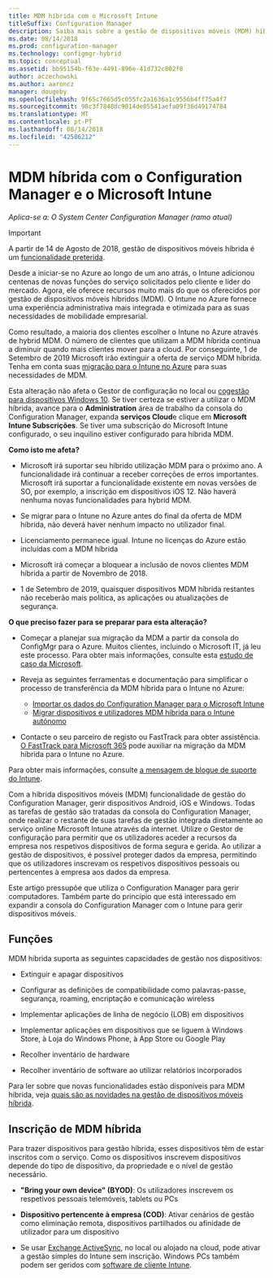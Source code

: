 ```yaml
---
title: MDM híbrida com o Microsoft Intune
titleSuffix: Configuration Manager
description: Saiba mais sobre a gestão de dispositivos móveis (MDM) híbrida com o Configuration Manager e o Microsoft Intune.
ms.date: 08/14/2018
ms.prod: configuration-manager
ms.technology: configmgr-hybrid
ms.topic: conceptual
ms.assetid: bb95154b-f63e-4491-896e-41d732c802f8
author: aczechowski
ms.author: aaroncz
manager: dougeby
ms.openlocfilehash: 9f65c7665d5c055fc2a1636a1c9556b4ff75a4f7
ms.sourcegitcommit: 98c3f7848dc9014de05541aefa09f36d49174784
ms.translationtype: MT
ms.contentlocale: pt-PT
ms.lasthandoff: 08/14/2018
ms.locfileid: "42586212"
---
```

# <a name="hybrid-mdm-with-configuration-manager-and-microsoft-intune"></a>MDM híbrida com o Configuration Manager e o Microsoft Intune

*Aplica-se a: O System Center Configuration Manager (ramo atual)*

> [!Important]  
> A partir de 14 de Agosto de 2018, gestão de dispositivos móveis híbrida é um [funcionalidade preterida](/sccm/core/plan-design/changes/deprecated/removed-and-deprecated-cmfeatures).
> <!--Intune feature 2683117--> Desde a iniciar-se no Azure ao longo de um ano atrás, o Intune adicionou centenas de novas funções do serviço solicitados pelo cliente e líder do mercado. Agora, ele oferece recursos muito mais do que os oferecidos por gestão de dispositivos móveis híbridos (MDM). O Intune no Azure fornece uma experiência administrativa mais integrada e otimizada para as suas necessidades de mobilidade empresarial.
> 
> Como resultado, a maioria dos clientes escolher o Intune no Azure através de hybrid MDM. O número de clientes que utilizam a MDM híbrida continua a diminuir quando mais clientes mover para a cloud. Por conseguinte, 1 de Setembro de 2019 Microsoft irão extinguir a oferta de serviço MDM híbrida. Tenha em conta suas [migração para o Intune no Azure](/sccm/mdm/deploy-use/migrate-hybridmdm-to-intunesa) para suas necessidades de MDM. 
> 
> Esta alteração não afeta o Gestor de configuração no local ou [cogestão para dispositivos Windows 10](/sccm/core/clients/manage/co-management-overview). Se tiver certeza se estiver a utilizar o MDM híbrida, avance para o **Administration** área de trabalho da consola do Configuration Manager, expanda **serviços Cloud**e clique em **Microsoft Intune Subscrições**. Se tiver uma subscrição do Microsoft Intune configurado, o seu inquilino estiver configurado para híbrida MDM.
> 
> **Como isto me afeta?**
> 
> - Microsoft irá suportar seu híbrido utilização MDM para o próximo ano. A funcionalidade irá continuar a receber correções de erros importantes. Microsoft irá suportar a funcionalidade existente em novas versões de SO, por exemplo, a inscrição em dispositivos iOS 12. Não haverá nenhuma novas funcionalidades para hybrid MDM.  
> 
> - Se migrar para o Intune no Azure antes do final da oferta de MDM híbrida, não deverá haver nenhum impacto no utilizador final.  
> 
> - Licenciamento permanece igual. Intune no licenças do Azure estão incluídas com a MDM híbrida  
> 
> - Microsoft irá começar a bloquear a inclusão de novos clientes MDM híbrida a partir de Novembro de 2018.  
> 
> - 1 de Setembro de 2019, quaisquer dispositivos MDM híbrida restantes não receberão mais política, as aplicações ou atualizações de segurança.  
> 
> **O que preciso fazer para se preparar para esta alteração?**
> 
> - Começar a planejar sua migração da MDM a partir da consola do ConfigMgr para o Azure. Muitos clientes, incluindo o Microsoft IT, já leu este processo. Para obter mais informações, consulte esta [estudo de caso da Microsoft](https://aka.ms/Intune_MSFT).  
> 
> - Reveja as seguintes ferramentas e documentação para simplificar o processo de transferência da MDM híbrida para o Intune no Azure:  
>     - [Importar os dados do Configuration Manager para o Microsoft Intune](/sccm/mdm/deploy-use/migrate-import-data)  
>     - [Migrar dispositivos e utilizadores MDM híbrida para o Intune autónomo](/sccm/mdm/deploy-use/migrate-hybridmdm-to-intunesa)  
> 
> - Contacte o seu parceiro de registo ou FastTrack para obter assistência. [O FastTrack para Microsoft 365](https://aka.ms/hybrid_fasttrack) pode auxiliar na migração da MDM híbrida para o Intune no Azure. 
> 
> Para obter mais informações, consulte [a mensagem de blogue de suporte do Intune](https://aka.ms/hybrid_notification).



Com a híbrida dispositivos móveis (MDM) funcionalidade de gestão do Configuration Manager, gerir dispositivos Android, iOS e Windows. Todas as tarefas de gestão são tratadas da consola do Configuration Manager, onde realizar o restante de suas tarefas de gestão integrada diretamente ao serviço online Microsoft Intune através da internet. Utilize o Gestor de configuração para permitir que os utilizadores aceder a recursos da empresa nos respetivos dispositivos de forma segura e gerida. Ao utilizar a gestão de dispositivos, é possível proteger dados da empresa, permitindo que os utilizadores inscrevam os respetivos dispositivos pessoais ou pertencentes à empresa aos dados da empresa. 

Este artigo pressupõe que utiliza o Configuration Manager para gerir computadores. Também parte do princípio que está interessado em expandir a consola do Configuration Manager com o Intune para gerir dispositivos móveis. 



## <a name="capabilities"></a>Funções

MDM híbrida suporta as seguintes capacidades de gestão nos dispositivos:

-   Extinguir e apagar dispositivos  

-   Configurar as definições de compatibilidade como palavras-passe, segurança, roaming, encriptação e comunicação wireless  

-   Implementar aplicações de linha de negócio (LOB) em dispositivos  

-   Implementar aplicações em dispositivos que se liguem à Windows Store, à Loja do Windows Phone, à App Store ou Google Play  

-   Recolher inventário de hardware  

-   Recolher inventário de software ao utilizar relatórios incorporados  

Para ler sobre que novas funcionalidades estão disponíveis para MDM híbrida, veja [quais são as novidades na gestão de dispositivos móveis híbrida](/sccm/mdm/understand/whats-new-in-hybrid-mobile-device-management).



## <a name="hybrid-mdm-enrollment"></a>Inscrição de MDM híbrida

Para trazer dispositivos para gestão híbrida, esses dispositivos têm de estar inscritos com o serviço. Como os dispositivos inscrevem dispositivos depende do tipo de dispositivo, da propriedade e o nível de gestão necessário.

- **"Bring your own device" (BYOD)**: Os utilizadores inscrevem os respetivos pessoais telemóveis, tablets ou PCs  

- **Dispositivo pertencente à empresa (COD)**: Ativar cenários de gestão como eliminação remota, dispositivos partilhados ou afinidade de utilizador para um dispositivo  

- Se usar [Exchange ActiveSync](/sccm/mdm/plan-design/device-enrollment-methods#mobile-device-management-with-exchange-activesync-and-configuration-manager), no local ou alojado na cloud, pode ativar a gestão simples do Intune sem inscrição. Windows PCs também podem ser geridos com [software de cliente Intune](/intune/deploy-use/manage-windows-pcs-with-microsoft-intune).
